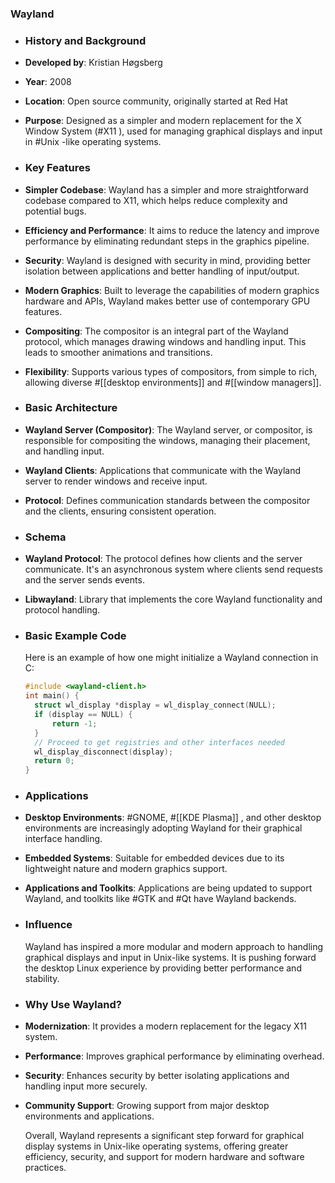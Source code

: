 ### **Wayland**
- ### **History and Background**
- **Developed by**: Kristian Høgsberg
- **Year**: 2008
- **Location**: Open source community, originally started at Red Hat
- **Purpose**: Designed as a simpler and modern replacement for the X Window System (#X11 ), used for managing graphical displays and input in #Unix -like operating systems.
- ### **Key Features**
- **Simpler Codebase**: Wayland has a simpler and more straightforward codebase compared to X11, which helps reduce complexity and potential bugs.
- **Efficiency and Performance**: It aims to reduce the latency and improve performance by eliminating redundant steps in the graphics pipeline.
- **Security**: Wayland is designed with security in mind, providing better isolation between applications and better handling of input/output.
- **Modern Graphics**: Built to leverage the capabilities of modern graphics hardware and APIs, Wayland makes better use of contemporary GPU features.
- **Compositing**: The compositor is an integral part of the Wayland protocol, which manages drawing windows and handling input. This leads to smoother animations and transitions.
- **Flexibility**: Supports various types of compositors, from simple to rich, allowing diverse #[[desktop environments]] and #[[window managers]].
- ### **Basic Architecture**
- **Wayland Server (Compositor)**: The Wayland server, or compositor, is responsible for compositing the windows, managing their placement, and handling input.
- **Wayland Clients**: Applications that communicate with the Wayland server to render windows and receive input.
- **Protocol**: Defines communication standards between the compositor and the clients, ensuring consistent operation.
- ### **Schema**
- **Wayland Protocol**: The protocol defines how clients and the server communicate. It's an asynchronous system where clients send requests and the server sends events.
- **Libwayland**: Library that implements the core Wayland functionality and protocol handling.
- ### **Basic Example Code**
  
  Here is an example of how one might initialize a Wayland connection in C:
  
  ```c
  #include <wayland-client.h>
  int main() {
    struct wl_display *display = wl_display_connect(NULL);
    if (display == NULL) {
        return -1;
    }
    // Proceed to get registries and other interfaces needed
    wl_display_disconnect(display);
    return 0;
  }
  ```
- ### **Applications**
- **Desktop Environments**: #GNOME, #[[KDE Plasma]] , and other desktop environments are increasingly adopting Wayland for their graphical interface handling.
- **Embedded Systems**: Suitable for embedded devices due to its lightweight nature and modern graphics support.
- **Applications and Toolkits**: Applications are being updated to support Wayland, and toolkits like #GTK and #Qt have Wayland backends.
- ### **Influence**
  
  Wayland has inspired a more modular and modern approach to handling graphical displays and input in Unix-like systems. It is pushing forward the desktop Linux experience by providing better performance and stability.
- ### **Why Use Wayland?**
- **Modernization**: It provides a modern replacement for the legacy X11 system.
- **Performance**: Improves graphical performance by eliminating overhead.
- **Security**: Enhances security by better isolating applications and handling input more securely.
- **Community Support**: Growing support from major desktop environments and applications.
  
  Overall, Wayland represents a significant step forward for graphical display systems in Unix-like operating systems, offering greater efficiency, security, and support for modern hardware and software practices.